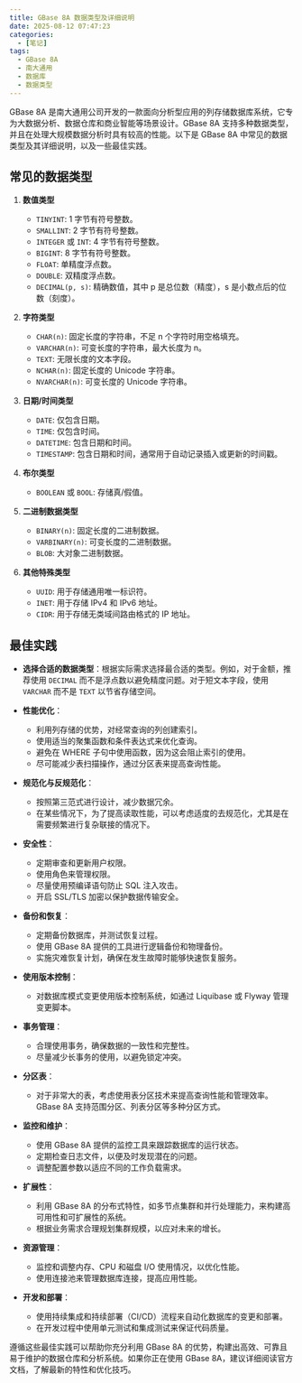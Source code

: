 ```yaml
---
title: GBase 8A 数据类型及详细说明
date: 2025-08-12 07:47:23
categories:
  - [笔记]
tags: 
  - GBase 8A
  - 南大通用
  - 数据库
  - 数据类型
---
```


GBase 8A 是南大通用公司开发的一款面向分析型应用的列存储数据库系统，它专为大数据分析、数据仓库和商业智能等场景设计。GBase 8A 支持多种数据类型，并且在处理大规模数据分析时具有较高的性能。以下是 GBase 8A 中常见的数据类型及其详细说明，以及一些最佳实践。

## 常见的数据类型

1. **数值类型**
   - `TINYINT`: 1 字节有符号整数。
   - `SMALLINT`: 2 字节有符号整数。
   - `INTEGER` 或 `INT`: 4 字节有符号整数。
   - `BIGINT`: 8 字节有符号整数。
   - `FLOAT`: 单精度浮点数。
   - `DOUBLE`: 双精度浮点数。
   - `DECIMAL(p, s)`: 精确数值，其中 p 是总位数（精度），s 是小数点后的位数（刻度）。

2. **字符类型**
   - `CHAR(n)`: 固定长度的字符串，不足 n 个字符时用空格填充。
   - `VARCHAR(n)`: 可变长度的字符串，最大长度为 n。
   - `TEXT`: 无限长度的文本字段。
   - `NCHAR(n)`: 固定长度的 Unicode 字符串。
   - `NVARCHAR(n)`: 可变长度的 Unicode 字符串。

3. **日期/时间类型**
   - `DATE`: 仅包含日期。
   - `TIME`: 仅包含时间。
   - `DATETIME`: 包含日期和时间。
   - `TIMESTAMP`: 包含日期和时间，通常用于自动记录插入或更新的时间戳。

4. **布尔类型**
   - `BOOLEAN` 或 `BOOL`: 存储真/假值。

5. **二进制数据类型**
   - `BINARY(n)`: 固定长度的二进制数据。
   - `VARBINARY(n)`: 可变长度的二进制数据。
   - `BLOB`: 大对象二进制数据。

6. **其他特殊类型**
   - `UUID`: 用于存储通用唯一标识符。
   - `INET`: 用于存储 IPv4 和 IPv6 地址。
   - `CIDR`: 用于存储无类域间路由格式的 IP 地址。

## 最佳实践

- **选择合适的数据类型**：根据实际需求选择最合适的类型。例如，对于金额，推荐使用 `DECIMAL` 而不是浮点数以避免精度问题。对于短文本字段，使用 `VARCHAR` 而不是 `TEXT` 以节省存储空间。

- **性能优化**：
  - 利用列存储的优势，对经常查询的列创建索引。
  - 使用适当的聚集函数和条件表达式来优化查询。
  - 避免在 WHERE 子句中使用函数，因为这会阻止索引的使用。
  - 尽可能减少表扫描操作，通过分区表来提高查询性能。

- **规范化与反规范化**：
  - 按照第三范式进行设计，减少数据冗余。
  - 在某些情况下，为了提高读取性能，可以考虑适度的去规范化，尤其是在需要频繁进行复杂联接的情况下。

- **安全性**：
  - 定期审查和更新用户权限。
  - 使用角色来管理权限。
  - 尽量使用预编译语句防止 SQL 注入攻击。
  - 开启 SSL/TLS 加密以保护数据传输安全。

- **备份和恢复**：
  - 定期备份数据库，并测试恢复过程。
  - 使用 GBase 8A 提供的工具进行逻辑备份和物理备份。
  - 实施灾难恢复计划，确保在发生故障时能够快速恢复服务。

- **使用版本控制**：
  - 对数据库模式变更使用版本控制系统，如通过 Liquibase 或 Flyway 管理变更脚本。

- **事务管理**：
  - 合理使用事务，确保数据的一致性和完整性。
  - 尽量减少长事务的使用，以避免锁定冲突。

- **分区表**：
  - 对于非常大的表，考虑使用表分区技术来提高查询性能和管理效率。GBase 8A 支持范围分区、列表分区等多种分区方式。

- **监控和维护**：
  - 使用 GBase 8A 提供的监控工具来跟踪数据库的运行状态。
  - 定期检查日志文件，以便及时发现潜在的问题。
  - 调整配置参数以适应不同的工作负载需求。

- **扩展性**：
  - 利用 GBase 8A 的分布式特性，如多节点集群和并行处理能力，来构建高可用性和可扩展性的系统。
  - 根据业务需求合理规划集群规模，以应对未来的增长。

- **资源管理**：
  - 监控和调整内存、CPU 和磁盘 I/O 使用情况，以优化性能。
  - 使用连接池来管理数据库连接，提高应用性能。

- **开发和部署**：
  - 使用持续集成和持续部署（CI/CD）流程来自动化数据库的变更和部署。
  - 在开发过程中使用单元测试和集成测试来保证代码质量。

遵循这些最佳实践可以帮助你充分利用 GBase 8A 的优势，构建出高效、可靠且易于维护的数据仓库和分析系统。如果你正在使用 GBase 8A，建议详细阅读官方文档，了解最新的特性和优化技巧。
